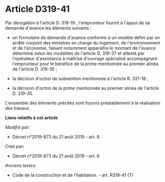 # Article D319-41

Par dérogation à l'article D. 319-19 , l'emprunteur fournit à l'appui de sa demande d'avance les éléments suivants :

- un formulaire de demande d'avance conforme à un modèle défini par un arrêté conjoint des ministres en charge du logement,
de l'environnement et de l'économie, faisant notamment apparaître le montant de l'avance déterminé selon les modalités de
l'article D. 319-37 et attesté par l'opérateur d'assistance à maîtrise d'ouvrage spécialisé accompagnant l'emprunteur pour le
bénéfice de la prime mentionnée au premier alinéa de l'article D. 319-35 ;

- la décision d'octroi de subvention mentionnée à l'article R. 321-18 ;

- la décision d'octroi de la prime mentionnée au premier alinéa de l'article D. 319-35.

L'ensemble des éléments précités sont fournis préalablement à la réalisation des travaux.

**Liens relatifs à cet article**

_Modifié par_:

  - Décret n°2019-873 du 21 août 2019 - art. 6

_Créé par_:

  - Décret n°2019-873 du 21 août 2019 - art. 6

_Anciens textes_:

  - Code de la construction et de l'habitation. - art. R319-41 (T)
